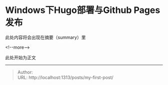 # Windows下Hugo部署与Github Pages发布


此处内容将会出现在摘要（summary）里

&lt;!--more--&gt; 

此处开始为正文

---

> Author:   
> URL: http://localhost:1313/posts/my-first-post/  

